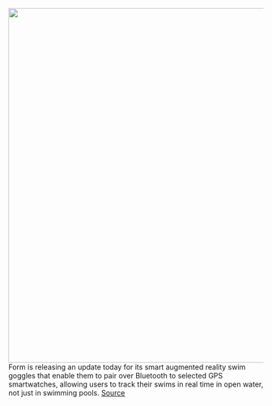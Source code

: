 <img src='https://cdn.vox-cdn.com/uploads/chorus_asset/file/11490453/a-01.0.png' width='700px' /><br/>
Form is releasing an update today for its smart augmented reality swim goggles that enable them to pair over Bluetooth to selected GPS smartwatches, allowing users to track their swims in real time in open water, not just in swimming pools.
<a href='https://www.theverge.com/circuitbreaker/2020/7/29/21340853/form-smart-goggles-firmware-update-gps-smartwatch-open-water-swim-heart-rate'> Source <a/>